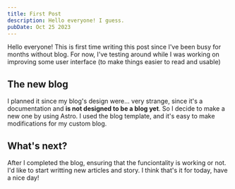 ```yaml
---
title: First Post
description: Hello everyone! I guess.
pubDate: Oct 25 2023
---
```

Hello everyone! This is first time writing this post since I've been busy for months without blog. 
For now, I've testing around while I was working on improving some user interface (to make things easier to read and usable)

## The new blog
I planned it since my blog's design were... very strange, since it's a documentation and **is not designed to be a blog yet**. So I decide to make a new one by using Astro. I used the blog template, and it's easy to make modifications for my custom blog.

## What's next?
After I completed the blog, ensuring that the funciontality is working or not. I'd like to start writting new articles and story. I think that's it for today, have a nice day! 
